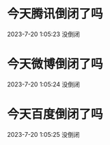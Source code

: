 # 今天腾讯倒闭了吗

2023-7-20 1:05:23 没倒闭

# 今天微博倒闭了吗

2023-7-20 1:05:24 没倒闭

# 今天百度倒闭了吗

2023-7-20 1:05:25 没倒闭

